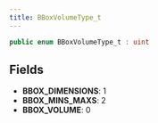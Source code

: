 ```yaml
---
title: BBoxVolumeType_t
---
```


```csharp
public enum BBoxVolumeType_t : uint
```

## Fields

- **BBOX_DIMENSIONS**: 1
- **BBOX_MINS_MAXS**: 2
- **BBOX_VOLUME**: 0

